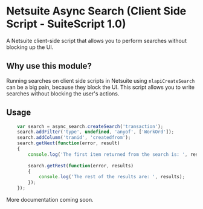 # Netsuite Async Search (Client Side Script - SuiteScript 1.0)

A Netsuite client-side script that allows you to perform searches without blocking up the UI.

## Why use this module?

Running searches on client side scripts in Netsuite using `nlapiCreateSearch` can be a big pain, because they block the UI.  This script allows you to write searches without blocking the user's actions.

## Usage

```javascript
    var search = async_search.createSearch('transaction');
    search.addFilter('type', undefined, 'anyof', ['WorkOrd']);
    search.addColumn('tranid', 'createdfrom');
    search.getNext(function(error, result)
    {
        console.log('The first item returned from the search is: ', result);
      
        search.getRest(function(error, results)
        {
            console.log('The rest of the results are: ', results);
        });
    });
```

More documentation coming soon.
